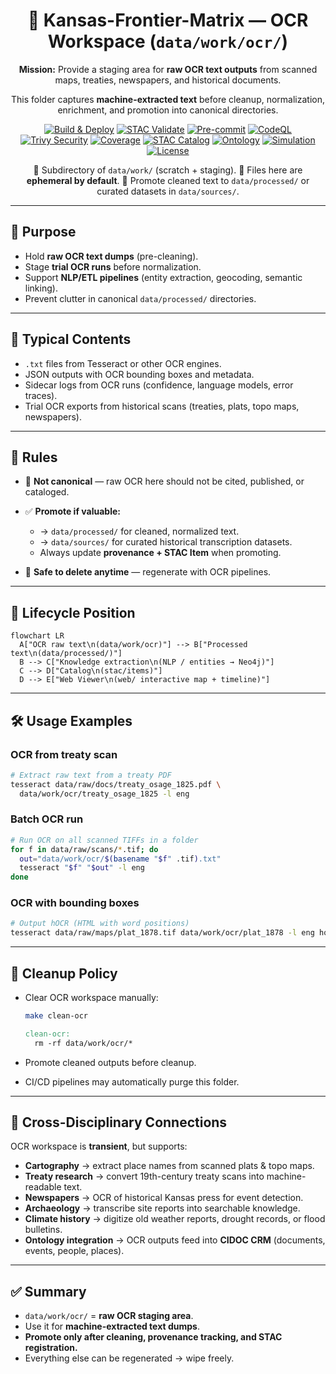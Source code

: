 <div align="center">

# 📑 Kansas-Frontier-Matrix — OCR Workspace (`data/work/ocr/`)

**Mission:** Provide a staging area for **raw OCR text outputs**
from scanned maps, treaties, newspapers, and historical documents.

This folder captures **machine-extracted text** before cleanup,
normalization, enrichment, and promotion into canonical directories.

[![Build & Deploy](https://github.com/bartytime4life/Kansas-Frontier-Matrix/actions/workflows/site.yml/badge.svg)](../../../../.github/workflows/site.yml)
[![STAC Validate](https://github.com/bartytime4life/Kansas-Frontier-Matrix/actions/workflows/stac-badges.yml/badge.svg)](../../../../.github/workflows/stac-badges.yml)
[![Pre-commit](https://github.com/bartytime4life/Kansas-Frontier-Matrix/actions/workflows/pre-commit.yml/badge.svg)](../../../../.github/workflows/pre-commit.yml)
[![CodeQL](https://github.com/bartytime4life/Kansas-Frontier-Matrix/actions/workflows/codeql.yml/badge.svg)](../../../../.github/workflows/codeql.yml)
[![Trivy Security](https://github.com/bartytime4life/Kansas-Frontier-Matrix/actions/workflows/trivy.yml/badge.svg)](../../../../.github/workflows/trivy.yml)
[![Coverage](https://codecov.io/gh/bartytime4life/Kansas-Frontier-Matrix/branch/main/graph/badge.svg)](https://codecov.io/gh/bartytime4life/Kansas-Frontier-Matrix)
[![STAC Catalog](https://img.shields.io/badge/STAC-1.0.0-blue)](https://stacspec.org/)
[![Ontology](https://img.shields.io/badge/Ontology-CIDOC%20CRM%20+%20OWL--Time-purple)](https://www.cidoc-crm.org/)
[![Simulation](https://img.shields.io/badge/Simulation-NASA--grade-green)](../../../../docs/templates/experiment.md)
[![License](https://img.shields.io/badge/License-MIT-yellow.svg)](../../../../LICENSE)

📌 Subdirectory of `data/work/` (scratch + staging).
📌 Files here are **ephemeral by default**.
📌 Promote cleaned text to `data/processed/` or curated datasets in `data/sources/`.

</div>

---

## 🎯 Purpose

* Hold **raw OCR text dumps** (pre-cleaning).
* Stage **trial OCR runs** before normalization.
* Support **NLP/ETL pipelines** (entity extraction, geocoding, semantic linking).
* Prevent clutter in canonical `data/processed/` directories.

---

## 📂 Typical Contents

* `.txt` files from Tesseract or other OCR engines.
* JSON outputs with OCR bounding boxes and metadata.
* Sidecar logs from OCR runs (confidence, language models, error traces).
* Trial OCR exports from historical scans (treaties, plats, topo maps, newspapers).

---

## 🚦 Rules

* 🚫 **Not canonical** — raw OCR here should not be cited, published, or cataloged.
* ✅ **Promote if valuable:**

  * → `data/processed/` for cleaned, normalized text.
  * → `data/sources/` for curated historical transcription datasets.
  * Always update **provenance + STAC Item** when promoting.
* 🧹 **Safe to delete anytime** — regenerate with OCR pipelines.

---

## 🔄 Lifecycle Position

```mermaid
flowchart LR
  A["OCR raw text\n(data/work/ocr)"] --> B["Processed text\n(data/processed/)"]
  B --> C["Knowledge extraction\n(NLP / entities → Neo4j)"]
  C --> D["Catalog\n(stac/items)"]
  D --> E["Web Viewer\n(web/ interactive map + timeline)"]
```

<!-- END OF MERMAID -->

---

## 🛠️ Usage Examples

### OCR from treaty scan

```bash
# Extract raw text from a treaty PDF
tesseract data/raw/docs/treaty_osage_1825.pdf \
  data/work/ocr/treaty_osage_1825 -l eng
```

### Batch OCR run

```bash
# Run OCR on all scanned TIFFs in a folder
for f in data/raw/scans/*.tif; do
  out="data/work/ocr/$(basename "$f" .tif).txt"
  tesseract "$f" "$out" -l eng
done
```

### OCR with bounding boxes

```bash
# Output hOCR (HTML with word positions)
tesseract data/raw/maps/plat_1878.tif data/work/ocr/plat_1878 -l eng hocr
```

---

## 🧹 Cleanup Policy

* Clear OCR workspace manually:

  ```bash
  make clean-ocr
  ```

  ```makefile
  clean-ocr:
    rm -rf data/work/ocr/*
  ```
* Promote cleaned outputs before cleanup.
* CI/CD pipelines may automatically purge this folder.

---

## 🔗 Cross-Disciplinary Connections

OCR workspace is **transient**, but supports:

* **Cartography** → extract place names from scanned plats & topo maps.
* **Treaty research** → convert 19th-century treaty scans into machine-readable text.
* **Newspapers** → OCR of historical Kansas press for event detection.
* **Archaeology** → transcribe site reports into searchable knowledge.
* **Climate history** → digitize old weather reports, drought records, or flood bulletins.
* **Ontology integration** → OCR outputs feed into **CIDOC CRM** (documents, events, people, places).

---

## ✅ Summary

* `data/work/ocr/` = **raw OCR staging area**.
* Use it for **machine-extracted text dumps**.
* **Promote only after cleaning, provenance tracking, and STAC registration.**
* Everything else can be regenerated → wipe freely.

